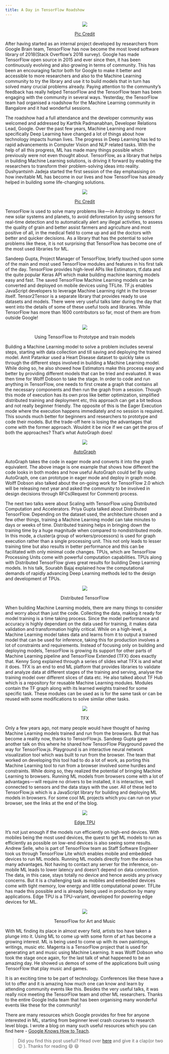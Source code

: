 ```yaml
---
title: A Day in TensorFlow Roadshow
---
```

<p align="center"><img src="\assets\images\roadshow.jpg"/></p>
<p align="center"><a href="https://twitter.com/GoogleDevsIN">Pic Credit</a></p>  

After having started as an internal project developed by researchers from Google Brain team, TensorFlow has now become the most loved software library of 2018(Stack Overflow’s 2018 survey). Google has made TensorFlow open source in 2015 and ever since then, it has been continuously evolving and also growing in terms of community. This has been an encouraging factor both for Google to make it better and accessible to more researchers and also to the Machine Learning community to try the library and use it to build models that in turn has solved many crucial problems already. Paying attention to the community’s feedback has really helped TensorFlow and the TensorFlow team has been engaging with the community in several ways. Yesterday, the TensorFlow team had organised a roadshow for the Machine Learning community in Bangalore and it had wonderful sessions.  

The roadshow had a full attendance and the developer community was welcomed and addressed by Karthik Padmanabhan, Developer Relations Lead, Google. Over the past few years, Machine Learning and more specifically Deep Learning have changed a lot of things about how technology impacts human lives. The progress in Deep Learning has led to rapid advancements in Computer Vision and NLP related tasks. With the help of all this progress, ML has made many things possible which previously were not even thought about. TensorFlow, as a library that helps in building Machine Learning solutions, is driving it forward by enabling the researchers to transform their problem-solving ideas into reality. Dushyantsinh Jadeja started the first session of the day emphasising on how inevitable ML has become in our lives and how TensorFlow has already helped in building some life-changing solutions.  

<p align="center"><img src="\assets\images\welcome.jpg?raw=true"/></p>  
<p align="center"><a href="https://twitter.com/GoogleDevsIN">Pic Credit</a></p>   

TensorFlow is used to solve many problems like — in Astrology to detect new solar systems and planets, to avoid deforestation by using sensors for real-time detection and to automatically alert any illegal activities, to assess the quality of grain and better assist farmers and agriculture and most positive of all, in the medical field to come up and aid the doctors with better and quicker decisions. As a library that has the potential to solve problems like these, it is not surprising that TensorFlow has become one of the most used libraries for ML.  

Sandeep Gupta, Project Manager of TensorFlow, briefly touched upon some of the main and most used TensorFlow modules and features in his first talk of the day. TensorFlow provides high-level APIs like Estimators, tf.data and the quite popular Keras API which make building machine learning models easy and fast. The saved TensorFlow Machine Learning models can be converted and deployed on mobile devices using TFLite. TF.js enables JavaScript developers to leverage Machine Learning right in the browser itself. Tensor2Tensor is a separate library that provides ready to use datasets and models. There were very useful talks later during the day that went into the details of some of these useful tools and libraries. While TensorFlow has more than 1600 contributors so far, most of them are from outside Google!    

<p align="center"><img src="\assets\images\amit.jpg"/></p>  
<p align="center">Using TensorFlow to Prototype and train models</p>     

Building a Machine Learning model to solve a problem includes several steps, starting with data collection and till saving and deploying the trained model. Amit Patankar used a Heart Disease dataset to quickly take us through the different steps involved in building a Machine Learning model. While doing so, he also showed how Estimators make this process easy and better by providing different models that can be tried and evaluated. It was then time for Wolff Dobson to take the stage. In order to code and run anything in TensorFlow, one needs to first create a graph that contains all the necessary components and then run the graph from a session. Though this mode of execution has its own pros like better optimization, simplified distributed training and deployment etc, this approach can get a bit tedious and not really beginner friendly. The opposite of this is the Eager Execution mode where the execution happens immediately and no session is required. This sounds much better for beginners and researchers to prototype and code their models. But the trade-off here is losing the advantages that come with the former approach. Wouldnt it be nice if we can get the pros of both the approaches? That’s what AutoGraph does!  

<p align="center"><img src="\assets\images\eagervsgraph.png"/></p>
<p align="center"><a href="https://medium.com/tensorflow/autograph-converts-python-into-tensorflow-graphs-b2a871f87ec7">AutoGraph</a></p>  

AutoGraph takes the code in eager mode and converts it into the graph equivalent. The above image is one example that shows how different the code looks in both modes and how useful AutoGraph could be! By using AutoGraph, one can prototype in eager mode and deploy in graph mode. Wolff Dobson also talked about the on-going work for TensorFlow 2.0 which will be releasing next year and asked the community to be involved in design decisions through RFCs(Request for Comment) process.

The next two talks were about Scaling with TensorFlow using Distributed Computation and Accelerators. Priya Gupta talked about Distributed TensorFlow. Depending on the dataset used, the architecture chosen and a few other things, training a Machine Learning model can take minutes to days or weeks of time. Distributed training helps in bringing down the training time by a huge magnitude when compared to nondistributed mode. In this mode, a cluster(a group of workers/processors) is used for graph execution rather than a single processing unit. This not only leads to lesser training time but also results in better performance and this can be facilitated with only minimal code changes. TPUs, which are TensorFlow Processing Units come with powerful computation capabilities. TPUs along with Distributed TensorFlow gives great results for building Deep Learning models. In his talk, Sourabh Bajaj explained how the computational demands of rapidly advancing Deep Learning methods led to the design and development of TPUs.  

<p align="center"><img src="\assets\images\distributed.jpg"/></p>
<p align="center">Distributed TensorFlow</p>   

When building Machine Learning models, there are many things to consider and worry about than just the code. Collecting the data, making it ready for model training is a time taking process. Since the model performance and accuracy is highly dependant on the data used for training, it makes data validation and transformation highly critical. While on a high-level, a Machine Learning model takes data and learns from it to output a trained model that can be used for inference, taking this for production involves a lot of constraints and requirements. Instead of focusing only on building and deploying models, TensorFlow is growing its support for other parts of Machine Learning pipeline and TensorFlow Extended (TFX) does exactly that. Kenny Song explained through a series of slides what TFX is and what it does. TFX is an end to end ML platform that provides libraries to validate and analyze data at different stages of the training and serving, analyse the training model over different slices of data etc. He also talked about TF Hub which is a repository for reusable Machine Learning modules. Modules contain the TF graph along with its learned weights trained for some specific task. These modules can be used as is for the same task or can be reused with some modifications to solve similar other tasks.  

<p align="center"><img src="\assets\images\tfx.jpg"/></p>
<p align="center">TFX</p>  

Only a few years ago, not many people would have thought of having Machine Learning models trained and run from the browsers. But that has become a reality now, thanks to TensorFlow.js. Sandeep Gupta gave another talk on this where he shared how TensorFlow Playground paved the way for TensorFlow.js. Playground is an interactive neural network visualization tool which was built to run from the browser. The team that worked on developing this tool had to do a lot of work, as porting this Machine Learning tool to run from a browser involved some hurdles and constraints. While doing so, they realized the potential of bringing Machine Learning to browsers. Running ML models from browsers come with a lot of advantages — will require no drivers to be installed, it is interactive, well connected to sensors and the data stays with the user. All of these led to TensorFlow.js which is a JavaScript library for building and deploying ML models in browsers. For some cool ML projects which you can run on your browser, see the links at the end of the blog.  

<p align="center"><img src="\assets\images\edgetpu.png"/></p>
<p align="center"><a href="https://cloud.google.com/edge-tpu/">Edge TPU</a></p>

It’s not just enough if the models run efficiently on high-end devices. With mobiles being the most used devices, the quest to get ML models to run as efficiently as possible on low-end devices is also seeing some results. Andrew Selle, who is part of TensorFlow team as Staff Software Engineer took us through TensorFlow Lite which enables mobile and embedded devices to run ML models. Running ML models directly from the device has many advantages. Not having to contact any server for the inference, on-mobile ML leads to lower latency and doesn’t depend on data connection. The data, in this case, stays totally no device and hence avoids any privacy concerns. But it is a challenging task as mobiles and embedded devices come with tight memory, low energy and little computational power. TFLite has made this possible and is already being used in production by many applications. Edge TPU is a TPU-variant, developed for powering edge devices for ML.


<p align="center"><img src="\assets\images\wolfe.jpg"/></p>
<p align="center">TensorFlow for Art and Music</p>  

With ML finding its place in almost every field, artists too have taken a plunge into it. Using ML to come up with some form of art has become a growing interest. ML is being used to come up with its own paintings, writings, music etc. Magenta is a TensorFlow project that is used for generating art and music using Machine Learning. It was Wolff Dobson who took the stage once again, for the last talk of what happened to be an amazing day. He showed us demos of some of the applications built using TensorFlow that play music and games.

It is an exciting time to be part of technology. Conferences like these have a lot to offer and it is amazing how much one can know and learn by attending community events like this. Besides the very useful talks, it was really nice meeting the TensorFlow team and other ML researchers. Thanks to the entire Google India team that has been organising many wonderful events like these for the community!

There are many resources which Google provides for free for anyone interested in ML, starting from beginner level crash courses to research level blogs. I wrote a blog on many such useful resources which you can find here - [Google Knows How to Teach](https://towardsdatascience.com/google-knows-how-to-teach-45e531ab3ada).
 

> Did you find this post useful? Head over [here](https://towardsdatascience.com/a-day-in-tensorflow-roadshow-dae64b470fe7) and give it a clap(or two 😉 ). Thanks for reading &#128516; &#128516;


